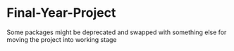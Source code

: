 # Final-Year-Project
Some packages might be deprecated and swapped with something else for moving the project into working stage
